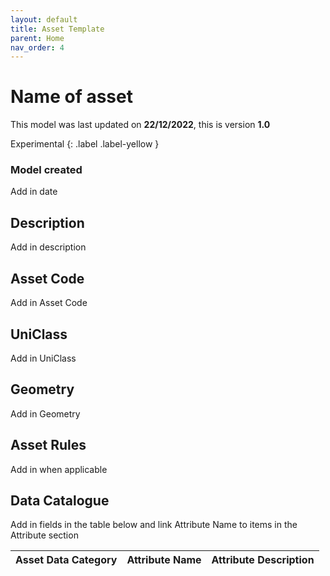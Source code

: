 ```yaml
---
layout: default
title: Asset Template
parent: Home
nav_order: 4
---
```

# Name of asset
This model was last updated on **22/12/2022**, this is version **1.0**

Experimental
{: .label .label-yellow }

### Model created
Add in date

## Description
Add in description

## Asset Code
Add in Asset Code

## UniClass
Add in UniClass

## Geometry
Add in Geometry

## Asset Rules
Add in when applicable

## Data Catalogue
Add in fields in the table below and link Attribute Name to items in the Attribute section

| Asset Data Category     | Attribute Name     | Attribute Description                                                                                                                                                                                                                                                                                                                                                |
|-------------------------|----------------------------|---------------------------------------------------------------------------------------------------------------------------------------------------------------------------------------------------------------------------------------------------------------------------------------------------------------------------------------------------------------------------|

